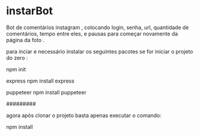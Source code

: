 # instarBot
Bot de  comentários instagram , colocando login, senha, url, quantidade de comentários, tempo entre eles, e pausas para começar novamente da página da foto .

para inciar e necessário instalar os seguintes pacotes se for iniciar o projeto do zero :

npm init

express  npm install express

puppeteer  npm install puppeteer


#########

agora após  clonar o projeto basta apenas executar o comando:

npm install
